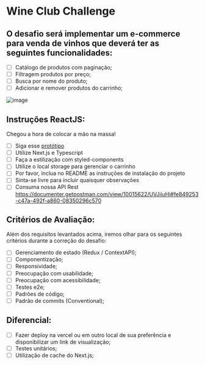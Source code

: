 # Wine Club Challenge

## O desafio será implementar um e-commerce para venda de vinhos que deverá ter as seguintes funcionalidades:
 - [ ] Catálogo de produtos com paginação;
 - [ ] Filtragem produtos por preço;
 - [ ] Busca por nome do produto;
 - [ ] Adicionar e remover produtos do carrinho;
 
 ![image](https://user-images.githubusercontent.com/83602931/176501620-658f0b5c-8678-4734-83ac-b70e5c99e410.png)

## Instruções ReactJS:
Chegou a hora de colocar a mão na massa!

- [ ] Siga esse [protótipo](https://www.figma.com/file/gByBxI9GBHKUjXRtO2fFh2/28%2F10-%F0%9F%96%A5-%F0%9F%93%B1---Wine-Test---WEB-%26-APP?node-id=680%3A6449)
- [ ] Utilize Next.js e Typescript
- [ ] Faça a estilização com styled-components
- [ ] Utilize o local storage para gerenciar o carrinho
- [ ] Por favor, inclua no README as instruções de instalação do projeto
- [ ] Sinta-se livre para incluir quaisquer observações
- [ ] Consuma nossa API Rest https://documenter.getpostman.com/view/10015622/UVJiiuHi#fe849253-c47a-492f-a860-08350296c570

## Critérios de Avaliação:
Além dos requisitos levantados acima, iremos olhar para os seguintes critérios durante a correção do desafio:

- [ ] Gerenciamento de estado (Redux / ContextAPI);
- [ ] Componentização;
- [ ] Responsividade;
- [ ] Preocupação com usabilidade;
- [ ] Preocupação com acessibilidade;
- [ ] Testes e2e;
- [ ] Padrões de código;
- [ ] Padrão de commits (Conventional);

## Diferencial:

- [ ] Fazer deploy na vercel ou em outro local de sua preferência e disponibilizar um link de visualização;
- [ ] Testes unitários;
- [ ] Utilização de cache do Next.js;